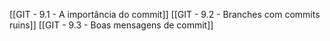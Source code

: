 [[GIT - 9.1 - A importância do commit]]
[[GIT - 9.2 - Branches com commits ruins]]
[[GIT - 9.3 - Boas mensagens de commit]]